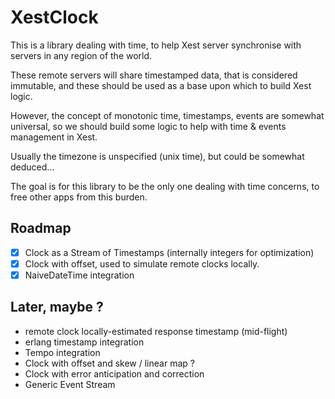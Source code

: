 # XestClock

This is a library dealing with time, to help Xest server synchronise with servers in any region of the world.

These remote servers will share timestamped data, that is considered immutable, and these should be used as a base
upon which to build Xest logic.

However, the concept of monotonic time, timestamps, events are somewhat universal, so we should build some logic 
to help with time & events management in Xest.

Usually the timezone is unspecified (unix time), but could be somewhat deduced...

The goal is for this library to be the only one dealing with time concerns, to free other apps from this burden.

## Roadmap

- [X] Clock as a Stream of Timestamps (internally integers for optimization)
- [X] Clock with offset, used to simulate remote clocks locally.
- [X] NaiveDateTime integration

## Later, maybe ?

- remote clock locally-estimated response timestamp (mid-flight)
- erlang timestamp integration
- Tempo integration
- Clock with offset and skew / linear map ?
- Clock with error anticipation and correction
- Generic Event Stream

